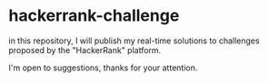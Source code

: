 # hackerrank-challenge

in this repository, I will publish my real-time solutions to challenges proposed by the "HackerRank" platform.

I'm open to suggestions, thanks for your attention.
